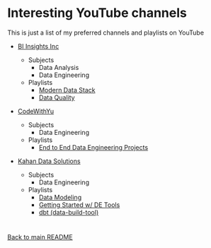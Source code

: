 # Interesting YouTube channels
This is just a list of my preferred channels and playlists on YouTube

- [BI Insights Inc](https://www.youtube.com/@BiInsightsInc/playlists)
    - Subjects
        - Data Analysis
        - Data Engineering
    - Playlists
        - [Modern Data Stack](https://www.youtube.com/playlist?list=PLaz3Ms051BAm0Kd02dvqU9_9t8ObEF_sn)
        - [Data Quality](https://www.youtube.com/playlist?list=PLaz3Ms051BAkgmoRZEcGFvQzY4YW_SR8b)

- [CodeWithYu](https://www.youtube.com/@CodeWithYu/playlists)
    - Subjects
        - Data Engineering
    - Playlists
        - [End to End Data Engineering Projects](https://www.youtube.com/playlist?list=PL_Ct8Cox2p8UlTfHyJc3RDGuGktPNs9Q3)


- [Kahan Data Solutions](https://www.youtube.com/@KahanDataSolutions/playlists)
    - Subjects
        - Data Engineering
    - Playlists
        - [Data Modeling](https://www.youtube.com/playlist?list=PLy4OcwImJzBLWhUqduwLs30YHiDpX4Xp7)
        - [Getting Started w/ DE Tools](https://www.youtube.com/playlist?list=PLy4OcwImJzBIlawDkAi1cniWkB-5FTY-k)
        - [dbt (data-build-tool)](https://www.youtube.com/playlist?list=PLy4OcwImJzBLJzLYxpxaPUmCWp8j1esvT)


#
[Back to main README](../README.md)